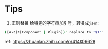 # Tips



1. 正则替换
给特定的字符串加引号，转换成`json`:
```sh
([A-Z]*[Component | Plugin]): replace to "$1": 
```
ref: https://zhuanlan.zhihu.com/p/414806629